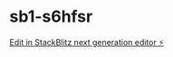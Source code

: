 # sb1-s6hfsr

[Edit in StackBlitz next generation editor ⚡️](https://stackblitz.com/~/github.com/dimensio84/sb1-s6hfsr)